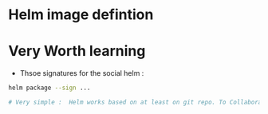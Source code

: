 # Helm image defintion


# Very Worth learning

* Thsoe signatures for the social helm :

```bash
helm package --sign ...

# Very simple :  Helm works based on at least on git repo. To Collaborate. IAAC

```
